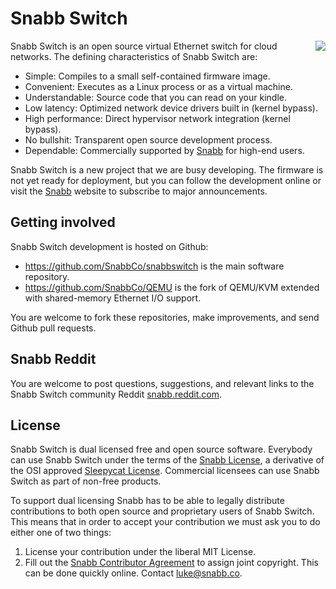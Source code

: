 # Snabb Switch

<a href="http://www.snabb.co"><img align="right" src="http://www.snabb.co/Tiger_snabb_256.png"/></a>
Snabb Switch is an open source virtual Ethernet switch for cloud networks. The defining characteristics of Snabb Switch are:

- Simple: Compiles to a small self-contained firmware image.
- Convenient: Executes as a Linux process or as a virtual machine.
- Understandable: Source code that you can read on your kindle.
- Low latency: Optimized network device drivers built in (kernel bypass).
- High performance: Direct hypervisor network integration (kernel bypass).
- No bullshit: Transparent open source development process.
- Dependable: Commercially supported by <a href="http://www.snabb.co/">Snabb</a> for high-end users.

Snabb Switch is a new project that we are busy developing. The firmware is not yet ready for deployment, but you can follow the development online or visit the <a href="http://www.snabb.co/">Snabb</a> website to subscribe to major announcements.

## Getting involved

Snabb Switch development is hosted on Github:

- https://github.com/SnabbCo/snabbswitch is the main software repository.
- https://github.com/SnabbCo/QEMU is the fork of QEMU/KVM extended with shared-memory Ethernet I/O support.

You are welcome to fork these repositories, make improvements, and send Github pull requests.

## Snabb Reddit

You are welcome to post questions, suggestions, and relevant links to the Snabb Switch community Reddit [snabb.reddit.com](http://snabb.reddit.com/).

## License

Snabb Switch is dual licensed free and open source software. Everybody can use Snabb Switch under the terms of the [Snabb License](http://www.snabb.co/SnabbLicense.html), a derivative of the OSI approved [Sleepycat License](http://en.wikipedia.org/wiki/Sleepycat_License). Commercial licensees can use Snabb Switch as part of non-free products.

To support dual licensing Snabb has to be able to legally distribute
contributions to both open source and proprietary users of Snabb
Switch. This means that in order to accept your contribution we must
ask you to do either one of two things:

1. License your contribution under the liberal MIT License.
2. Fill out the [Snabb Contributor Agreement](http://www.snabb.co/SCA.pdf) to assign joint copyright. This can be done quickly online. Contact luke@snabb.co.


